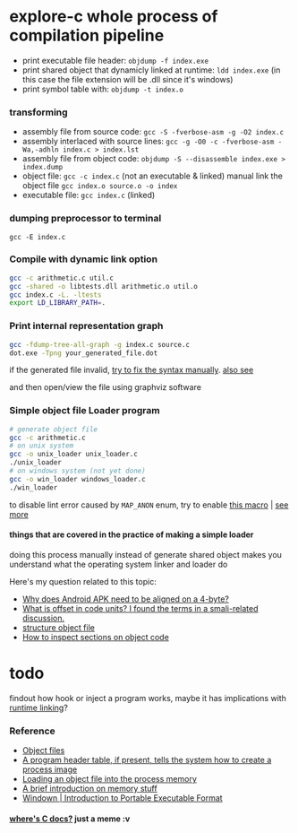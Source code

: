 # explore-c whole process of compilation pipeline

- print executable file header: `objdump -f index.exe`
- print shared object that dynamicly linked at runtime: `ldd index.exe` (in this case the file extension will be .dll since it's windows)
- print symbol table with: `objdump -t index.o`

### transforming

- assembly file from source code: `gcc -S -fverbose-asm -g -O2 index.c`
- assembly interlaced with source lines: `gcc -g -O0 -c -fverbose-asm -Wa,-adhln index.c > index.lst`
- assembly file from object code: `objdump -S --disassemble index.exe > index.dump`
- object file: `gcc -c index.c` (not an executable & linked) manual link the object file `gcc index.o source.o -o index`
- executable file: `gcc index.c` (linked)

### dumping preprocessor to terminal

`gcc -E index.c`

### Compile with dynamic link option

```bash
gcc -c arithmetic.c util.c
gcc -shared -o libtests.dll arithmetic.o util.o
gcc index.c -L. -ltests
export LD_LIBRARY_PATH=.
```

### Print internal representation graph

```bash
gcc -fdump-tree-all-graph -g index.c source.c
dot.exe -Tpng your_generated_file.dot
```

if the generated file invalid, [try to fix the syntax manually](https://stackoverflow.com/questions/67247147/graphviz-doesnt-understand-gcc-output). [also see](https://t.me/CCpp_Indonesia/74516)

and then open/view the file using graphviz software

### Simple object file Loader program

```bash
# generate object file
gcc -c arithmetic.c
# on unix system
gcc -o unix_loader unix_loader.c
./unix_loader
# on windows system (not yet done)
gcc -o win_loader windows_loader.c
./win_loader
```

to disable lint error caused by `MAP_ANON` enum, try to enable [this macro](https://ftp.gnu.org/old-gnu/Manuals/glibc-2.2.3/html_node/libc_13.html#:~:text=should%20be%20defined.-,Macro%3A%20_GNU_SOURCE,-If%20you%20define) | [see more](https://unix.stackexchange.com/questions/498176/how-does-use-misc-referenced-in-glibc-work)

#### things that are covered in the practice of making a simple loader

doing this process manually instead of generate shared object makes you understand what the operating system linker and loader do

Here's my question related to this topic:

- [Why does Android APK need to be aligned on a 4-byte?](https://www.quora.com/Why-does-Android-APK-need-to-be-aligned-on-a-4-byte)
- [What is offset in code units? I found the terms in a smali-related discussion.](https://www.quora.com/What-is-offset-in-code-units-I-found-the-terms-in-a-smali-related-discussion)
- [structure object file](https://t.me/idcplc/243299/246739)
- [How to inspect sections on object code](https://github.com/hasherezade/pe-bear/issues/34)

# todo

findout how hook or inject a program works, maybe it has implications with [runtime linking](https://noise.getoto.net/2021/03/02/how-to-execute-an-object-file-part-1/#:~:text=process%20is%20called-,runtime%20linking,-%3A%20when%20our%20executable)?

### Reference

- [Object files](https://paperbun.org/c-object-files-and-memory-layout-erprd7vfkaao/)
- [A program header table, if present, tells the system how to create a process image](https://docs.oracle.com/cd/E19683-01/817-3677/chapter6-46512/index.html#:~:text=A%20program%20header%20table%2C%20if%20present%2C%20tells%20the%20system%20how%20to%20create%20a%20process%20image)
- [Loading an object file into the process memory](https://noise.getoto.net/2021/03/02/how-to-execute-an-object-file-part-1/#:~:text=Loading%20an%20object%20file%20into%20the%20process%20memory)
- [A brief introduction on memory stuff](https://www.youtube.com/watch?v=p9yZNLeOj4s&ab_channel=ComputerScience)
- [Windown | Introduction to Portable Executable Format](https://0xrick.github.io/categories/#win-internals)

#### [where's C docs?](https://t.me/GNUWeeb/322371) just a meme :v
